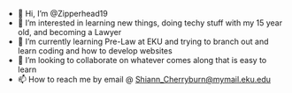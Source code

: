 - 👋 Hi, I’m @Zipperhead19
- 👀 I’m interested in learning new things, doing techy stuff with my 15 year old, and becoming a Lawyer 
- 🌱 I’m currently learning Pre-Law at EKU and trying to branch out and learn coding and how to develop websites
- 💞️ I’m looking to collaborate on whatever comes along that is easy to learn
- 📫 How to reach me by email @ Shiann_Cherryburn@mymail.eku.edu

<!---
Zipperhead19/Zipperhead19 is a ✨ special ✨ repository because its `README.md` (this file) appears on your GitHub profile.
You can click the Preview link to take a look at your changes.
--->
